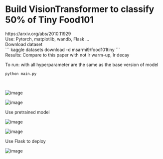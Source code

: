 <h1> Build VisionTransformer to classify 50% of Tiny Food101 </h1>
<href> https://arxiv.org/abs/2010.11929 </href> <br>
<p1>Use: Pytorch, matplotlib, wandb, Flask ... </p1> <br>
Download dataset <br>
```
kaggle datasets download -d msarmi9/food101tiny 
``` <br>
Results: Compare to this paper with not lr warm-up, lr decay <br>

To run: with all hyperparameter are the same as the base version of model <br>

```
python main.py
```

<br>

![image](https://github.com/user-attachments/assets/7727df2f-97cb-48d6-8c88-0f23cace09db)



![image](https://github.com/user-attachments/assets/6ab1080d-25f9-4a00-81ce-46d47160671b)

Use pretrained model <br>

![image](https://github.com/user-attachments/assets/44c8b1f3-f963-44e1-a02a-4638513e011f)


![image](https://github.com/user-attachments/assets/5c410ff8-0aa5-4380-a372-1f4dad65ba58)

Use Flask to deploy <br>

![image](https://github.com/user-attachments/assets/0f909b48-5753-45b9-8a5f-26047bd7c605)








